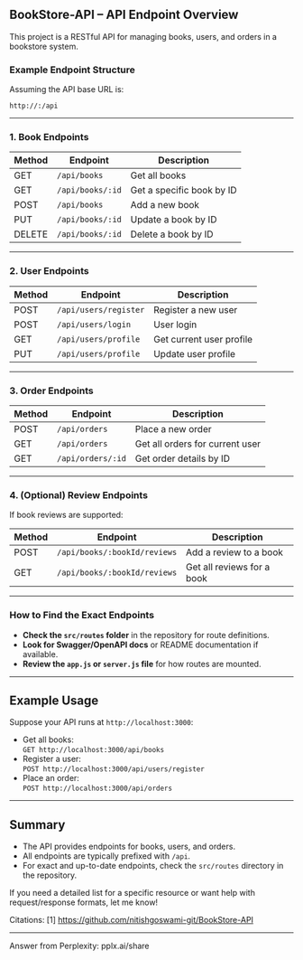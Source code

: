 ## BookStore-API – API Endpoint Overview

This project is a RESTful API for managing books, users, and orders in a bookstore system.

### Example Endpoint Structure

Assuming the API base URL is:
```
http://:/api
```

---

### 1. **Book Endpoints**

| Method | Endpoint             | Description                       |
|--------|----------------------|-----------------------------------|
| GET    | `/api/books`         | Get all books                     |
| GET    | `/api/books/:id`     | Get a specific book by ID         |
| POST   | `/api/books`         | Add a new book                    |
| PUT    | `/api/books/:id`     | Update a book by ID               |
| DELETE | `/api/books/:id`     | Delete a book by ID               |

---

### 2. **User Endpoints**

| Method | Endpoint              | Description                       |
|--------|-----------------------|-----------------------------------|
| POST   | `/api/users/register` | Register a new user               |
| POST   | `/api/users/login`    | User login                        |
| GET    | `/api/users/profile`  | Get current user profile          |
| PUT    | `/api/users/profile`  | Update user profile               |

---

### 3. **Order Endpoints**

| Method | Endpoint             | Description                       |
|--------|----------------------|-----------------------------------|
| POST   | `/api/orders`        | Place a new order                 |
| GET    | `/api/orders`        | Get all orders for current user   |
| GET    | `/api/orders/:id`    | Get order details by ID           |

---

### 4. **(Optional) Review Endpoints**

If book reviews are supported:

| Method | Endpoint                               | Description                       |
|--------|----------------------------------------|-----------------------------------|
| POST   | `/api/books/:bookId/reviews`           | Add a review to a book            |
| GET    | `/api/books/:bookId/reviews`           | Get all reviews for a book        |

---

### How to Find the Exact Endpoints

- **Check the `src/routes` folder** in the repository for route definitions.
- **Look for Swagger/OpenAPI docs** or README documentation if available.
- **Review the `app.js` or `server.js` file** for how routes are mounted.

---

## Example Usage

Suppose your API runs at `http://localhost:3000`:

- Get all books:  
  `GET http://localhost:3000/api/books`
- Register a user:  
  `POST http://localhost:3000/api/users/register`
- Place an order:  
  `POST http://localhost:3000/api/orders`

---

## Summary

- The API provides endpoints for books, users, and orders.
- All endpoints are typically prefixed with `/api`.
- For exact and up-to-date endpoints, check the `src/routes` directory in the repository.

If you need a detailed list for a specific resource or want help with request/response formats, let me know!

Citations:
[1] https://github.com/nitishgoswami-git/BookStore-API

---
Answer from Perplexity: pplx.ai/share
